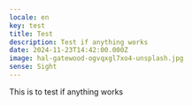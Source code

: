 ```yaml
---
locale: en
key: test
title: Test
description: Test if anything works
date: 2024-11-23T14:42:00.000Z
image: hal-gatewood-ogvqxgl7xo4-unsplash.jpg
sense: Sight
---
```

This is to test if anything works
